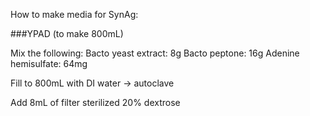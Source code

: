 How to make media for SynAg:

###YPAD (to make 800mL)

Mix the following:
Bacto yeast extract: 8g
Bacto peptone: 16g
Adenine hemisulfate: 64mg

Fill to 800mL with DI water -> autoclave

Add 8mL of filter sterilized 20% dextrose
